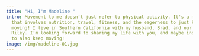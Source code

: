 ```yaml
---
title: "Hi, I'm Madeline "
intro: Movement to me doesn't just refer to physical activity. It's a mindset
  that involves nutrition, travel, fitness, and the eagerness to just keep
  moving! I live in Southern California with my husband, Brad, and our dog,
  Riley. I'm looking forward to sharing my life with you, and maybe inspire you
  to also keep moving!
image: /img/madeline-01.jpg
---
```

